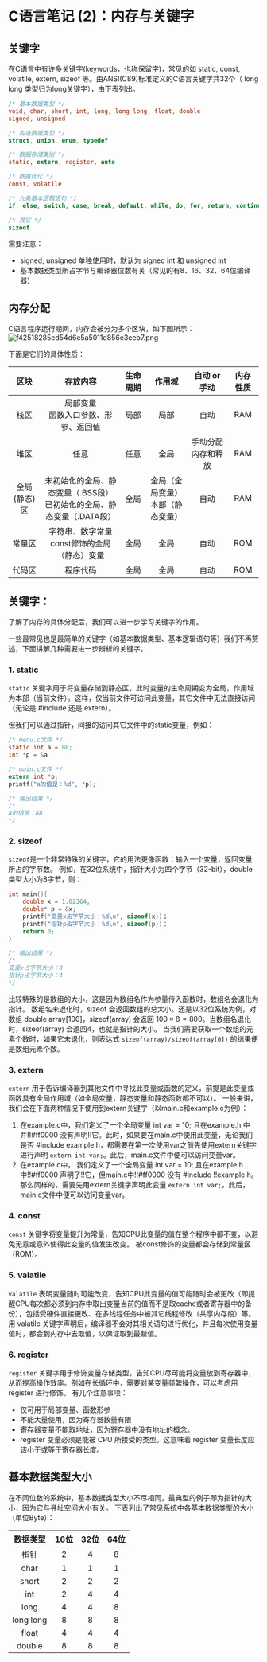 # C语言笔记 (2)：内存与关键字

## 关键字

在C语言中有许多关键字(keywords，也称保留字)，常见的如 static,  const, volatile, extern, sizeof 等。由ANSI(C89)标准定义的C语言关键字共32个（ long long 类型归为long关键字），由下表列出。 

```c
/* 基本数据类型 */
void, char, short, int, long, long long, float, double
signed, unsigned

/* 构造数据类型 */ 
struct, union, enum, typedef

/* 数据存储类别 */
static, extern, register, auto

/* 数据优化 */ 
const, volatile

/* 九条基本逻辑语句 */ 
if, else, switch, case, break, default, while, do, for, return, continue, goto

/* 其它 */ 
sizeof
```

需要注意：
- signed, unsigned 单独使用时，默认为 signed int 和 unsigned int
- 基本数据类型所占字节与编译器位数有关（常见的有8、16、32、64位编译器）


## 内存分配

C语言程序运行期间，内存会被分为多个区块，如下图所示：
<img src="https://i3.mjj.rip/2024/06/15/f42518285ed54d6e5a5011d856e3eeb7.png" alt="f42518285ed54d6e5a5011d856e3eeb7.png" border="0">

下面是它们的具体性质：

<div class='center'>

| 区块 | 存放内容 | 生命周期 | 作用域 | 自动 or 手动 | 内存性质 |
| :------: | :------: | :------: | :------: | :------: | :------: |
| 栈区 | 局部变量 <br>函数入口参数、形参、返回值 | 局部 | 局部 | 自动 | RAM |
| 堆区 | 任意 | 任意 | 全局 | 手动分配内存和释放 | RAM |
| 全局(静态)区 | 未初始化的全局、静态变量（.BSS段） <br>已初始化的全局、静态变量（.DATA段）| 全局 | 全局（全局变量） <br>本部（静态变量） | 自动 | RAM |
| 常量区 | 字符串、数字常量 <br>const修饰的全局（静态）变量 | 全局 | 全局 | 自动 | ROM |
| 代码区 | 程序代码  | 全局 | 全局 | 自动 | ROM |
</div>

## 关键字：
了解了内存的具体分配后，我们可以进一步学习关键字的作用。

一些最常见也是最简单的关键字（如基本数据类型、基本逻辑语句等）我们不再赘述，下面讲解几种需要进一步辨析的关键字。


### 1. static
`static` 关键字用于将变量存储到静态区，此时变量的生命周期变为全局，作用域为本部（当前文件）。这样，仅当前文件可访问此变量，其它文件中无法直接访问（无论是 #include 还是 extern）。

但我们可以通过指针，间接的访问其它文件中的static变量，例如：

``` c
/* menu.c文件 */
static int a = 88;
int *p = &a

/* main.c文件 */
extern int *p;
printf("a的值是：%d", *p);

/* 输出结果 */ 
/* 
a的值是：88
*/
```

### 2. sizeof

`sizeof`是一个非常特殊的关键字，它的用法更像函数：输入一个变量，返回变量所占的字节数。
例如，在32位系统中，指针大小为四个字节（32-bit），double 类型大小为8字节，则：
``` c
int main(){
	double x = 1.02364;
	double* p = &x;
	printf("变量x占字节大小：%d\n", sizeof(x))；
	printf("指针p占字节大小：%d\n", sizeof(p))；
	return 0;
}

/* 输出结果 */ 
/* 
变量x占字节大小：8
指针p占字节大小：4
*/
```

比较特殊的是数组的大小，这是因为数组名作为参量传入函数时，数组名会退化为指针。
数组名未退化时，sizeof 会返回数组的总大小。还是以32位系统为例，对数组 double array[100]，sizeof(array) 会返回 $100\times8 = 800$。当数组名退化时，sizeof(array) 会返回4，也就是指针的大小。
当我们需要获取一个数组的元素个数时，如果它未退化，则表达式 `sizeof(array)/sizeof(array[0])` 的结果便是数组元素个数。

### 3. extern

`extern` 用于告诉编译器到其他文件中寻找此变量或函数的定义，前提是此变量或函数具有全局作用域（如全局变量，静态变量和静态函数都不可以）。
一般来讲，我们会在下面两种情况下使用到extern关键字（以main.c和example.c为例）：
1. 在example.c中，我们定义了一个全局变量 int var = 10; 且在example.h 中并!!#ff0000 没有声明!!它。此时，如果要在main.c中使用此变量，无论我们是否 #include example.h，都需要在第一次使用var之前先使用extern关键字进行声明 `extern int var;`。此后，main.c文件中便可以访问变量var。
2. 在example.c中， 我们定义了一个全局变量 int var = 10; 且在example.h 中!!#ff0000 声明了!!它，但main.c中!!#ff0000 没有 #include !!example.h。那么同样的，需要先用extern关键字声明此变量 `extern int var;`，此后，main.c文件中便可以访问变量var。

### 4. const
`const` 关键字将变量提升为常量，告知CPU此变量的值在整个程序中都不变，以避免无意或意外使得此变量的值发生改变。
被const修饰的变量都会存储到常量区（ROM）。

### 5. valatile
`valatile` 表明变量随时可能改变，告知CPU此变量的值可能随时会被更改（即提醒CPU每次都必须到内存中取出变量当前的值而不是取cache或者寄存器中的备份），包括受硬件直接更改、在多线程任务中被其它线程修改（共享内存段）等。
用 valatile 关键字声明后，编译器不会对其相关语句进行优化，并且每次使用变量值时，都会到内存中去取值，以保证取到最新值。

### 6. register
`register` 关键字用于修饰变量存储类型，告知CPU尽可能将变量放到寄存器中，从而提高操作效率。例如在长循环中，需要对某变量频繁操作，可以考虑用 register 进行修饰。
有几个注意事项：
- 仅可用于局部变量、函数形参
- 不能大量使用，因为寄存器数量有限
- 寄存器变量不能取地址，因为寄存器中没有地址的概念。
- register 变量必须是能被 CPU 所接受的类型。这意味着 register 变量长度应该小于或等于寄存器长度。

## 基本数据类型大小
在不同位数的系统中，基本数据类型大小不尽相同，最典型的例子即为指针的大小，因为它与寻址空间大小有关。
下表列出了常见系统中各基本数据类型的大小（单位Byte）：

<div class='center'>

|数据类型|16位|32位|64位|
|:-:|:-:|:-:|:-:|
|指针|2|4|8|
|char|1|1|1|
|short |2|2|2|
|int|2|4|4|
|long|4|4|8|
|long long|8|8|8|
|float|4|4|4|
|double|8|8|8|

</div>

